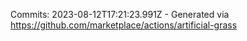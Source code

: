 Commits: 2023-08-12T17:21:23.991Z - Generated via https://github.com/marketplace/actions/artificial-grass
<br>
